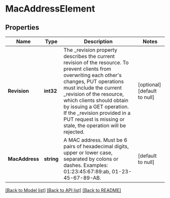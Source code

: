 # MacAddressElement

## Properties
Name | Type | Description | Notes
------------ | ------------- | ------------- | -------------
**Revision** | **int32** | The _revision property describes the current revision of the resource. To prevent clients from overwriting each other&#x27;s changes, PUT operations must include the current _revision of the resource, which clients should obtain by issuing a GET operation. If the _revision provided in a PUT request is missing or stale, the operation will be rejected. | [optional] [default to null]
**MacAddress** | **string** | A MAC address. Must be 6 pairs of hexadecimal digits, upper or lower case, separated by colons or dashes. Examples: 01:23:45:67:89:ab, 01-23-45-67-89-AB.  | [default to null]

[[Back to Model list]](../README.md#documentation-for-models) [[Back to API list]](../README.md#documentation-for-api-endpoints) [[Back to README]](../README.md)

